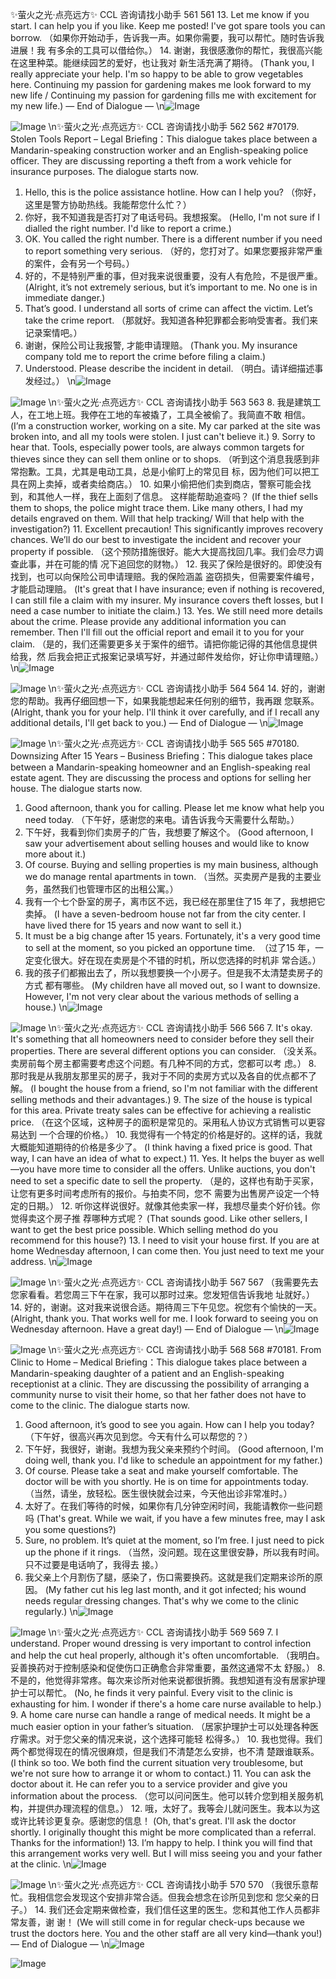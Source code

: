 ✨萤火之光·点亮远方✨
CCL 咨询请找小助手
561
561
13. Let me know if you start. I can help you if you like. Keep me posted! I've got spare
tools you can borrow.
（如果你开始动手，告诉我一声。如果你需要，我可以帮忙。随时告诉我进展！我
有多余的工具可以借给你。）
14. 谢谢，我很感激你的帮忙，我很高兴能在这里种菜。能继续园艺的爱好，也让我对
新生活充满了期待。
(Thank you, I really appreciate your help. I'm so happy to be able to grow vegetables here.
Continuing my passion for gardening makes me look forward to my new life / Continuing
my passion for gardening fills me with excitement for my new life.)
— End of Dialogue —
\n![Image](images/page561_image1.jpeg)

![Image](images/page561_image2.jpeg)
\n✨萤火之光·点亮远方✨
CCL 咨询请找小助手
562
562
#70179. Stolen Tools Report – Legal
Briefing：This dialogue takes place between a Mandarin-speaking construction worker
and an English-speaking police officer. They are discussing reporting a theft from a
work vehicle for insurance purposes. The dialogue starts now.
1. Hello, this is the police assistance hotline. How can I help you?
（你好，这里是警方协助热线。我能帮您什么忙？）
2. 你好，我不知道我是否打对了电话号码。我想报案。
(Hello, I'm not sure if I dialled the right number. I'd like to report a crime.)
3. OK. You called the right number. There is a different number if you need to report
something very serious.
（好的，您打对了。如果您要报非常严重的案件，会有另一个号码。）
4. 好的，不是特别严重的事，但对我来说很重要，没有人有危险，不是很严重。
(Alright, it’s not extremely serious, but it’s important to me. No one is in immediate
danger.)
5. That’s good. I understand all sorts of crime can affect the victim. Let’s take the
crime report.
（那就好。我知道各种犯罪都会影响受害者。我们来记录案情吧。）
6. 谢谢，保险公司让我报警, 才能申请理赔。
(Thank you. My insurance company told me to report the crime before filing a claim.)
7. Understood. Please describe the incident in detail.
（明白。请详细描述事发经过。）
\n![Image](images/page562_image1.jpeg)

![Image](images/page562_image2.jpeg)
\n✨萤火之光·点亮远方✨
CCL 咨询请找小助手
563
563
8. 我是建筑工人，在工地上班。我停在工地的车被撬了，工具全被偷了。我简直不敢
相信。
(I’m a construction worker, working on a site. My car parked at the site was broken into,
and all my tools were stolen. I just can't believe it.)
9. Sorry to hear that. Tools, especially power tools, are always common targets for
thieves since they can sell them online or to shops.
（听到这个消息我感到非常抱歉。工具，尤其是电动工具，总是小偷盯上的常见目
标，因为他们可以把工具在网上卖掉，或者卖给商店。）
10. 如果小偷把他们卖到商店，警察可能会找到，和其他人一样，我在上面刻了信息。
这样能帮助追查吗？
(If the thief sells them to shops, the police might trace them. Like many others, I had my
details engraved on them. Will that help tracking/ Will that help with the investigation?)
11. Excellent precaution! This significantly improves recovery chances. We’ll do our
best to investigate the incident and recover your property if possible.
（这个预防措施很好。能大大提高找回几率。我们会尽力调查此事，并在可能的情
况下追回您的财物。）
12. 我买了保险是很好的。即使没有找到，也可以向保险公司申请理赔。我的保险涵盖
盗窃损失，但需要案件编号，才能启动理赔。
(It's great that I have insurance; even if nothing is recovered, I can still file a claim with
my insurer. My insurance covers theft losses, but I need a case number to initiate the
claim.)
13. Yes. We still need more details about the crime. Please provide any additional
information you can remember. Then I'll fill out the official report and email it to
you for your claim.
（是的，我们还需要更多关于案件的细节。请把你能记得的其他信息提供给我，然
后我会把正式报案记录填写好，并通过邮件发给你，好让你申请理赔。）
\n![Image](images/page563_image1.jpeg)

![Image](images/page563_image2.jpeg)
\n✨萤火之光·点亮远方✨
CCL 咨询请找小助手
564
564
14. 好的，谢谢您的帮助。我再仔细回想一下，如果我能想起来任何别的细节，我再跟
您联系。
(Alright, thank you for your help. I'll think it over carefully, and if I recall any additional
details, I'll get back to you.)
— End of Dialogue —
\n![Image](images/page564_image1.jpeg)

![Image](images/page564_image2.jpeg)
\n✨萤火之光·点亮远方✨
CCL 咨询请找小助手
565
565
#70180. Downsizing After 15 Years – Business
Briefing：This dialogue takes place between a Mandarin-speaking homeowner and an
English-speaking real estate agent. They are discussing the process and options for
selling her house. The dialogue starts now. 
 
1. Good afternoon, thank you for calling. Please let me know what help you need today.
（下午好，感谢您的来电。请告诉我今天需要什么帮助。）
2. 下午好，我看到你们卖房子的广告，我想要了解这个。
(Good afternoon, I saw your advertisement about selling houses and would like to know
more about it.)
3. Of course. Buying and selling properties is my main business, although we do
manage rental apartments in town.
（当然。买卖房产是我的主要业务，虽然我们也管理市区的出租公寓。）
4. 我有一个七个卧室的房子，离市区不远，我已经在那里住了15 年了，我想把它卖掉。
(I have a seven-bedroom house not far from the city center. I have lived there for 15 years
and now want to sell it.)
5. It must be a big change after 15 years. Fortunately, it's a very good time to sell at the
moment, so you picked an opportune time. 
（过了15 年，一定变化很大。好在现在卖房是个不错的时机，所以您选择的时机非
常合适。）
6. 我的孩子们都搬出去了，所以我想要换一个小房子。但是我不太清楚卖房子的方式
都有哪些。
(My children have all moved out, so I want to downsize. However, I'm not very clear
about the various methods of selling a house.)
\n![Image](images/page565_image1.jpeg)

![Image](images/page565_image2.jpeg)
\n✨萤火之光·点亮远方✨
CCL 咨询请找小助手
566
566
7. It's okay. It's something that all homeowners need to consider before they sell their
properties. There are several different options you can consider.
（没关系。卖房前每个房主都需要考虑这个问题。有几种不同的方式，您都可以考
虑。）
8. 那时我是从我朋友那里买的房子，我对于不同的卖房方式以及各自的优点都不了解。
(I bought the house from a friend, so I'm not familiar with the different selling methods
and their advantages.)
9. The size of the house is typical for this area. Private treaty sales can be effective for
achieving a realistic price.
（在这个区域，这种房子的面积是常见的。采用私人协议方式销售可以更容易达到
一个合理的价格。）
10. 我觉得有一个特定的价格是好的。这样的话，我就大概能知道期待的价格是多少了。
(I think having a fixed price is good. That way, I can have an idea of what to expect.)
11. Yes. It helps the buyer as well—you have more time to consider all the offers. Unlike
auctions, you don't need to set a specific date to sell the property.
（是的，这样也有助于买家，让您有更多时间考虑所有的报价。与拍卖不同，您不
需要为出售房产设定一个特定的日期。）
12. 听你这样说很好。就像其他卖家一样，我想尽量卖个好价钱。你觉得卖这个房子推
荐哪种方式呢？
(That sounds good. Like other sellers, I want to get the best price possible. Which selling
method do you recommend for this house?)
13. I need to visit your house first. If you are at home Wednesday afternoon, I can come
then. You just need to text me your address.
\n![Image](images/page566_image1.jpeg)

![Image](images/page566_image2.jpeg)
\n✨萤火之光·点亮远方✨
CCL 咨询请找小助手
567
567
（我需要先去您家看看。若您周三下午在家，我可以那时过来。您发短信告诉我地
址就好。）
14. 好的，谢谢。这对我来说很合适。期待周三下午见您。祝您有个愉快的一天。
(Alright, thank you. That works well for me. I look forward to seeing you on Wednesday
afternoon. Have a great day!)
— End of Dialogue —
\n![Image](images/page567_image1.jpeg)

![Image](images/page567_image2.jpeg)
\n✨萤火之光·点亮远方✨
CCL 咨询请找小助手
568
568
#70181. From Clinic to Home – Medical
Briefing：This dialogue takes place between a Mandarin-speaking daughter of a patient
and an English-speaking receptionist at a clinic. They are discussing the possibility of
arranging a community nurse to visit their home, so that her father does not have to
come to the clinic. The dialogue starts now. 
1. Good afternoon, it’s good to see you again. How can I help you today?
（下午好，很高兴再次见到您。今天有什么可以帮您的？）
2. 下午好，我很好，谢谢。我想为我父亲来预约个时间。
(Good afternoon, I'm doing well, thank you. I'd like to schedule an appointment for my
father.)
3. Of course. Please take a seat and make yourself comfortable. The doctor will be with
you shortly. He is on time for appointments today.
（当然，请坐，放轻松。医生很快就会过来，今天他出诊非常准时。）
4. 太好了。在我们等待的时候，如果你有几分钟空闲时间，我能请教你一些问题吗
(That's great. While we wait, if you have a few minutes free, may I ask you some
questions?)
5. Sure, no problem. It’s quiet at the moment, so I’m free. I just need to pick up the
phone if it rings.
（当然，没问题。现在这里很安静，所以我有时间。只不过要是电话响了，我得去
接。）
6. 我父亲上个月割伤了腿，感染了，伤口需要换药。这就是我们定期来诊所的原因。
(My father cut his leg last month, and it got infected; his wound needs regular dressing
changes. That's why we come to the clinic regularly.)
\n![Image](images/page568_image1.jpeg)

![Image](images/page568_image2.jpeg)
\n✨萤火之光·点亮远方✨
CCL 咨询请找小助手
569
569
7. I understand. Proper wound dressing is very important to control infection and help
the cut heal properly, although it's often uncomfortable.
（我明白。妥善换药对于控制感染和促使伤口正确愈合非常重要，虽然这通常不太
舒服。）
8. 不是的，他觉得非常疼。每次来诊所对他来说都很折腾。我想知道有没有居家护理
护士可以帮忙。
(No, he finds it very painful. Every visit to the clinic is exhausting for him. I wonder if
there's a home care nurse available to help.)
9. A home care nurse can handle a range of medical needs. It might be a much easier
option in your father’s situation.
（居家护理护士可以处理各种医疗需求。对于您父亲的情况来说，这个选择可能轻
松得多。）
10. 我也觉得。我们两个都觉得现在的情况很麻烦，但是我们不清楚怎么安排，也不清
楚跟谁联系。
(I think so too. We both find the current situation very troublesome, but we're not sure
how to arrange it or whom to contact.)
11. You can ask the doctor about it. He can refer you to a service provider and give you
information about the process.
（您可以问问医生。他可以转介您到相关服务机构，并提供办理流程的信息。）
12. 哦，太好了。我等会儿就问医生。我本以为这或许比转诊更复杂。感谢您的信息！
(Oh, that's great. I'll ask the doctor shortly. I originally thought this might be more
complicated than a referral. Thanks for the information!)
13. I’m happy to help. I think you will find that this arrangement works very well. But I
will miss seeing you and your father at the clinic.
\n![Image](images/page569_image1.jpeg)

![Image](images/page569_image2.jpeg)
\n✨萤火之光·点亮远方✨
CCL 咨询请找小助手
570
570
（我很乐意帮忙。我相信您会发现这个安排非常合适。但我会想念在诊所见到您和
您父亲的日子。）
14. 我们还会定期来做检查，我们信任这里的医生。您和其他工作人员都非常友善，谢
谢！
(We will still come in for regular check-ups because we trust the doctors here. You and
the other staff are all very kind—thank you!)
— End of Dialogue —
\n![Image](images/page570_image1.jpeg)

![Image](images/page570_image2.jpeg)
